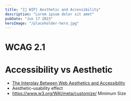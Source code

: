 ```yaml
---
title: "[🚧 WIP] Aesthetic and Accessibility"
description: "Lorem ipsum dolor sit amet"
pubDate: "Jun 17 2023"
heroImage: "/placeholder-hero.jpg"
---
```


# WCAG 2.1
# Accessibility vs Aesthetic
- [The Interplay Between Web Aesthetics and Accessibility](http://dx.doi.org/10.1145/2049536.2049564)
- Aesthetic–usability effect
- https://www.w3.org/WAI/meta/customize/
Minimum Size